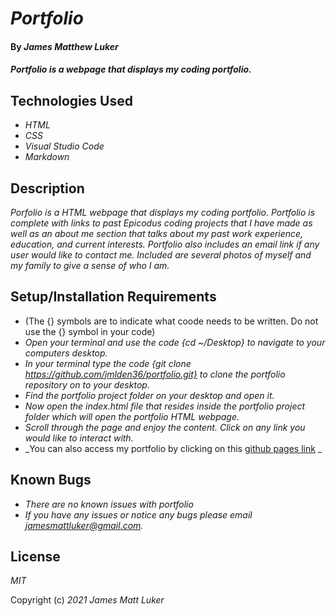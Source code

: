 # _Portfolio_

#### By _**James Matthew Luker**_

#### _Portfolio is a webpage that displays my coding portfolio._

## Technologies Used

* _HTML_
* _CSS_
* _Visual Studio Code_
* _Markdown_

## Description

_Porfolio is a HTML webpage that displays my coding portfolio.  Portfolio is complete with links to past Epicodus coding projects that I have made as well as an about me section that talks about my past work experience, education, and current interests.  Portfolio also includes an email link if any user would like to contact me.  Included are several photos of myself and my family to give a sense of who I am._

## Setup/Installation Requirements

* (The {} symbols are to indicate what coode needs to be written.  Do not use the {} symbol in your code)
* _Open your terminal and use the code {cd ~/Desktop} to navigate to your computers desktop._
* _In your terminal type the code {git clone https://github.com/jmlden36/portfolio.git} to clone the portfolio repository on to your desktop._
* _Find the portfolio project folder on your desktop and open it._
* _Now open the index.html file that resides inside the portfolio project folder which will open the portfolio HTML webpage._
* _Scroll through the page and enjoy the content.  Click on any link you would like to interact with._
* _You can also access my portfolio by clicking on this [github pages link]() _ 

## Known Bugs

* _There are no known issues with portfolio_
* _If you have any issues or notice any bugs please email [jamesmattluker@gmail.com](jamesmattluker@gmail.com)._

## License

_MIT_

Copyright (c) _2021_ _James Matt Luker_